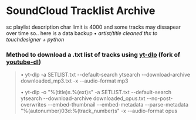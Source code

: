# SoundCloud Tracklist Archive

sc playlist description char limit is 4000 and some tracks may dissapear over time so.. here is a data backup
  • *artist/title cleaned thx to touchdesigner + python*



### Method to download a .txt list of tracks using [yt-dlp](https://github.com/yt-dlp/yt-dlp) (fork of [youtube-dl](https://github.com/ytdl-org/youtube-dl)) 
> • yt-dlp -a SETLIST.txt --default-search ytsearch --download-archive downloaded_mp3.txt -x --audio-format mp3
> 
> • yt-dlp -o "%(title)s.%(ext)s" -a SETLIST.txt --default-search ytsearch --download-archive downloaded_opus.txt --no-post-overwrites --embed-thumbnail --embed-metadata --parse-metadata "%(autonumber)03d:%(track_number)s" -x --audio-format opus 
